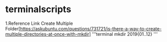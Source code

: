 # terminalscripts

1.Reference Link
Create Multiple Folder[https://askubuntu.com/questions/731721/is-there-a-way-to-create-multiple-directories-at-once-with-mkdir]
'''terminal
mkdir 2019{01..12}
'''

